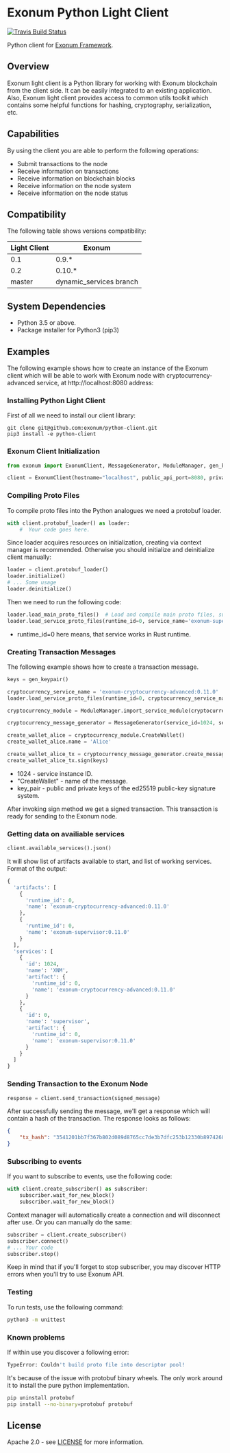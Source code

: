# Exonum Python Light Client

[![Travis Build Status](https://travis-ci.com/exonum/python-client.svg?token=DyxSqsiCaQvPg4SYLXqu&branch=master)](https://travis-ci.com/exonum/python-client)

Python client for [Exonum Framework][exonum].

## Overview

Exonum light client is a Python library for working with Exonum blockchain 
from the client side. It can be easily integrated to an existing 
application. Also, Exonum light client provides access to common utils 
toolkit which contains some helpful functions for hashing, cryptography,
serialization, etc.

## Capabilities
By using the client you are able to perform the following operations:

- Submit transactions to the node
- Receive information on transactions
- Receive information on blockchain blocks
- Receive information on the node system
- Receive information on the node status 

## Compatibility
The following table shows versions compatibility:  

| Light Client | Exonum                  |
|--------------|-------------------------|
| 0.1          | 0.9.*                   |
| 0.2          | 0.10.*                  |
| master       | dynamic_services branch |

## System Dependencies

- Python 3.5 or above.
- Package installer for Python3 (pip3) 

## Examples

The following example shows how to create an instance of the Exonum client
which will be able to work with Exonum node with
cryptocurrency-advanced service, at http://localhost:8080
address:

### Installing Python Light Client

First of all we need to install our client library:

```shell
git clone git@github.com:exonum/python-client.git
pip3 install -e python-client
```

### Exonum Client Initialization
```python
from exonum import ExonumClient, MessageGenerator, ModuleManager, gen_keypair

client = ExonumClient(hostname="localhost", public_api_port=8080, private_api_port=8081, ssl=False)
```

### Compiling Proto Files

To compile proto files into the Python analogues we need a protobuf loader.

```python
with client.protobuf_loader() as loader:
    #  Your code goes here.
```

Since loader acquires resources on initialization, creating via context manager is recommended.
Otherwise you should initialize and deinitialize client manually:

```python
loader = client.protobuf_loader()
loader.initialize()
# ... Some usage
loader.deinitialize()
```


Then we need to run the following code:

```python
loader.load_main_proto_files()  # Load and compile main proto files, such as `runtime.proto`, `consensus.proto`, etc.
loader.load_service_proto_files(runtime_id=0, service_name='exonum-supervisor:0.12.0')  # Same for specific service.
```

- runtime_id=0 here means, that service works in Rust runtime.

### Creating Transaction Messages
The following example shows how to create a transaction message.

```python
keys = gen_keypair()

cryptocurrency_service_name = 'exonum-cryptocurrency-advanced:0.11.0'
loader.load_service_proto_files(runtime_id=0, cryptocurrency_service_name)

cryptocurrency_module = ModuleManager.import_service_module(cryptocurrency_service_name, 'service')

cryptocurrency_message_generator = MessageGenerator(service_id=1024, service_name=cryptocurrency_service_name)

create_wallet_alice = cryptocurrency_module.CreateWallet()
create_wallet_alice.name = 'Alice'

create_wallet_alice_tx = cryptocurrency_message_generator.create_message('CreateWallet', create_wallet_alice)
create_wallet_alice_tx.sign(keys)
```

- 1024 - service instance ID.
- "CreateWallet" - name of the message.
- key_pair - public and private keys of the ed25519 public-key signature 
system.

After invoking sign method we get a signed transaction. 
This transaction is ready for sending to the Exonum node.

### Getting data on availiable services

```python
client.available_services().json()
```

It will show list of artifacts available to start, and list of working services.
Format of the output:
```python
{
  'artifacts': [
    {
      'runtime_id': 0,
      'name': 'exonum-cryptocurrency-advanced:0.11.0'
    },
    {
      'runtime_id': 0,
      'name': 'exonum-supervisor:0.11.0'
    }
  ],
  'services': [
    {
      'id': 1024,
      'name': 'XNM',
      'artifact': {
        'runtime_id': 0,
        'name': 'exonum-cryptocurrency-advanced:0.11.0'
      }
    },
    {
      'id': 0,
      'name': 'supervisor',
      'artifact': {
        'runtime_id': 0,
        'name': 'exonum-supervisor:0.11.0'
      }
    }
  ]
}
```

### Sending Transaction to the Exonum Node

```python
response = client.send_transaction(signed_message)
```

After successfully sending the message, we'll get a response which will
contain a hash of the transaction. The response looks as follows:

```json
{
    "tx_hash": "3541201bb7f367b802d089d8765cc7de3b7dfc253b12330b8974268572c54c01"
}
```

### Subscribing to events

If you want to subscribe to events, use the following code:

```python
with client.create_subscriber() as subscriber:
    subscriber.wait_for_new_block()
    subscriber.wait_for_new_block()
```

Context manager will automatically create a connection and will disconnect after use.
Or you can manually do the same:

```python
subscriber = client.create_subscriber()
subscriber.connect()
# ... Your code
subscriber.stop()
```

Keep in mind that if you'll forget to stop subscriber, you may discover HTTP errors when you'll try to use Exonum API.

### Testing

To run tests, use the following command:
```sh
python3 -m unittest
```

### Known problems

If within use you discover a following error:
```sh
TypeError: Couldn't build proto file into descriptor pool!
```

It's because of the issue with protobuf binary wheels. The only work around it to install the pure python implementation.

```sh
pip uninstall protobuf
pip install --no-binary=protobuf protobuf
```

## License
Apache 2.0 - see [LICENSE](LICENSE) for more information.

[exonum]: https://github.com/exonum/exonum
[protoc]: https://developers.google.com/protocol-buffers/docs/reference/python-generated
